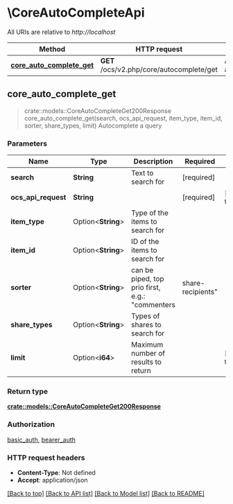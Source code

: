 # \CoreAutoCompleteApi

All URIs are relative to *http://localhost*

Method | HTTP request | Description
------------- | ------------- | -------------
[**core_auto_complete_get**](CoreAutoCompleteApi.md#core_auto_complete_get) | **GET** /ocs/v2.php/core/autocomplete/get | Autocomplete a query



## core_auto_complete_get

> crate::models::CoreAutoCompleteGet200Response core_auto_complete_get(search, ocs_api_request, item_type, item_id, sorter, share_types, limit)
Autocomplete a query

### Parameters


Name | Type | Description  | Required | Notes
------------- | ------------- | ------------- | ------------- | -------------
**search** | **String** | Text to search for | [required] |
**ocs_api_request** | **String** |  | [required] |[default to true]
**item_type** | Option<**String**> | Type of the items to search for |  |
**item_id** | Option<**String**> | ID of the items to search for |  |
**sorter** | Option<**String**> | can be piped, top prio first, e.g.: \"commenters|share-recipients\" |  |
**share_types** | Option<**String**> | Types of shares to search for |  |
**limit** | Option<**i64**> | Maximum number of results to return |  |[default to 10]

### Return type

[**crate::models::CoreAutoCompleteGet200Response**](core_auto_complete_get_200_response.md)

### Authorization

[basic_auth](../README.md#basic_auth), [bearer_auth](../README.md#bearer_auth)

### HTTP request headers

- **Content-Type**: Not defined
- **Accept**: application/json

[[Back to top]](#) [[Back to API list]](../README.md#documentation-for-api-endpoints) [[Back to Model list]](../README.md#documentation-for-models) [[Back to README]](../README.md)

